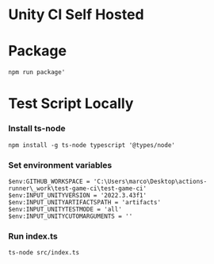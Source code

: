 # Unity CI Self Hosted

# Package
```
npm run package'
```

# Test Script Locally

### Install ts-node
```
npm install -g ts-node typescript '@types/node'
```

### Set environment variables

```
$env:GITHUB_WORKSPACE = 'C:\Users\marco\Desktop\actions-runner\_work\test-game-ci\test-game-ci'
$env:INPUT_UNITYVERSION = '2022.3.43f1'
$env:INPUT_UNITYARTIFACTSPATH = 'artifacts'
$env:INPUT_UNITYTESTMODE = 'all'
$env:INPUT_UNITYCUTOMARGUMENTS = ''
```

### Run index.ts

```
ts-node src/index.ts
```